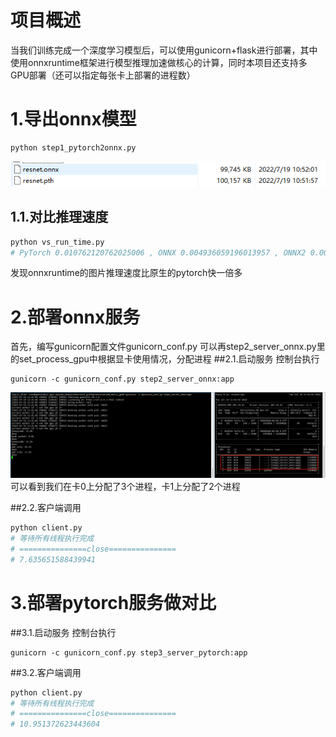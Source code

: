 # 项目概述
当我们训练完成一个深度学习模型后，可以使用gunicorn+flask进行部署，其中使用onnxruntime框架进行模型推理加速做核心的计算，同时本项目还支持多GPU部署（还可以指定每张卡上部署的进程数）

# 1.导出onnx模型
```python
python step1_pytorch2onnx.py
```
![](imgs/img_onnx.png)

## 1.1.对比推理速度
```python
python vs_run_time.py
# PyTorch 0.010762120762025006 , ONNX 0.004936059196013957 , ONNX2 0.0047725455259205775
```
发现onnxruntime的图片推理速度比原生的pytorch快一倍多

# 2.部署onnx服务
首先，编写gunicorn配置文件gunicorn_conf.py
可以再step2_server_onnx.py里的set_process_gpu中根据显卡使用情况，分配进程
##2.1.启动服务
控制台执行
```commandline
gunicorn -c gunicorn_conf.py step2_server_onnx:app
```
![](imgs/img_smi.png)
可以看到我们在卡0上分配了3个进程，卡1上分配了2个进程

##2.2.客户端调用
```python
python client.py
# 等待所有线程执行完成
# ===============close===============
# 7.635651588439941
```

# 3.部署pytorch服务做对比
##3.1.启动服务
控制台执行
```commandline
gunicorn -c gunicorn_conf.py step3_server_pytorch:app
```

##3.2.客户端调用
```python
python client.py
# 等待所有线程执行完成
# ===============close===============
# 10.951372623443604
```

